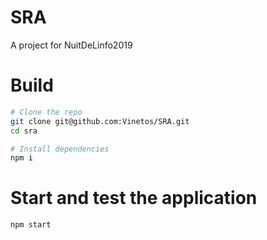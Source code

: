# SRA
A project for NuitDeLinfo2019

# Build
```sh
# Clone the repo
git clone git@github.com:Vinetos/SRA.git
cd sra

# Install dependencies
npm i
```

# Start and test the application
```sh
npm start
```
